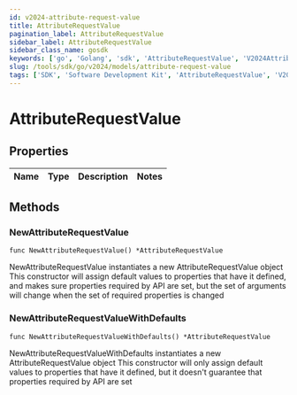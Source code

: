 ```yaml
---
id: v2024-attribute-request-value
title: AttributeRequestValue
pagination_label: AttributeRequestValue
sidebar_label: AttributeRequestValue
sidebar_class_name: gosdk
keywords: ['go', 'Golang', 'sdk', 'AttributeRequestValue', 'V2024AttributeRequestValue'] 
slug: /tools/sdk/go/v2024/models/attribute-request-value
tags: ['SDK', 'Software Development Kit', 'AttributeRequestValue', 'V2024AttributeRequestValue']
---
```


# AttributeRequestValue

## Properties

Name | Type | Description | Notes
------------ | ------------- | ------------- | -------------

## Methods

### NewAttributeRequestValue

`func NewAttributeRequestValue() *AttributeRequestValue`

NewAttributeRequestValue instantiates a new AttributeRequestValue object
This constructor will assign default values to properties that have it defined,
and makes sure properties required by API are set, but the set of arguments
will change when the set of required properties is changed

### NewAttributeRequestValueWithDefaults

`func NewAttributeRequestValueWithDefaults() *AttributeRequestValue`

NewAttributeRequestValueWithDefaults instantiates a new AttributeRequestValue object
This constructor will only assign default values to properties that have it defined,
but it doesn't guarantee that properties required by API are set


